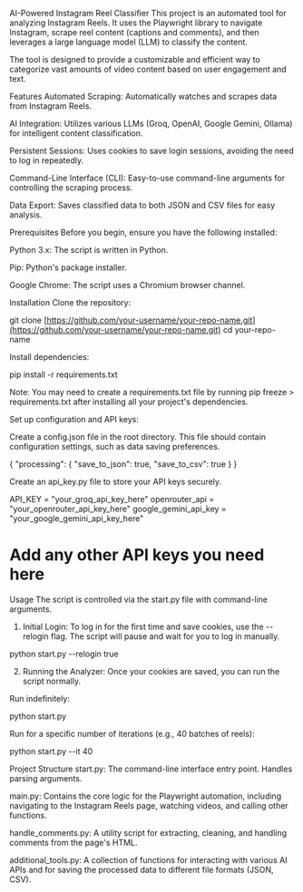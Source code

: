 AI-Powered Instagram Reel Classifier
This project is an automated tool for analyzing Instagram Reels. It uses the Playwright library to navigate Instagram, scrape reel content (captions and comments), and then leverages a large language model (LLM) to classify the content.

The tool is designed to provide a customizable and efficient way to categorize vast amounts of video content based on user engagement and text.

Features
Automated Scraping: Automatically watches and scrapes data from Instagram Reels.

AI Integration: Utilizes various LLMs (Groq, OpenAI, Google Gemini, Ollama) for intelligent content classification.

Persistent Sessions: Uses cookies to save login sessions, avoiding the need to log in repeatedly.

Command-Line Interface (CLI): Easy-to-use command-line arguments for controlling the scraping process.

Data Export: Saves classified data to both JSON and CSV files for easy analysis.

Prerequisites
Before you begin, ensure you have the following installed:

Python 3.x: The script is written in Python.

Pip: Python's package installer.

Google Chrome: The script uses a Chromium browser channel.

Installation
Clone the repository:

git clone [https://github.com/your-username/your-repo-name.git](https://github.com/your-username/your-repo-name.git)
cd your-repo-name

Install dependencies:

pip install -r requirements.txt

Note: You may need to create a requirements.txt file by running pip freeze > requirements.txt after installing all your project's dependencies.

Set up configuration and API keys:

Create a config.json file in the root directory. This file should contain configuration settings, such as data saving preferences.

{
  "processing": {
    "save_to_json": true,
    "save_to_csv": true
  }
}

Create an api_key.py file to store your API keys securely.

API_KEY = "your_groq_api_key_here"
openrouter_api = "your_openrouter_api_key_here"
google_gemini_api_key = "your_google_gemini_api_key_here"
# Add any other API keys you need here

Usage
The script is controlled via the start.py file with command-line arguments.

1. Initial Login:
To log in for the first time and save cookies, use the --relogin flag. The script will pause and wait for you to log in manually.

python start.py --relogin true

2. Running the Analyzer:
Once your cookies are saved, you can run the script normally.

Run indefinitely:

python start.py

Run for a specific number of iterations (e.g., 40 batches of reels):

python start.py --it 40

Project Structure
start.py: The command-line interface entry point. Handles parsing arguments.

main.py: Contains the core logic for the Playwright automation, including navigating to the Instagram Reels page, watching videos, and calling other functions.

handle_comments.py: A utility script for extracting, cleaning, and handling comments from the page's HTML.

additional_tools.py: A collection of functions for interacting with various AI APIs and for saving the processed data to different file formats (JSON, CSV).
